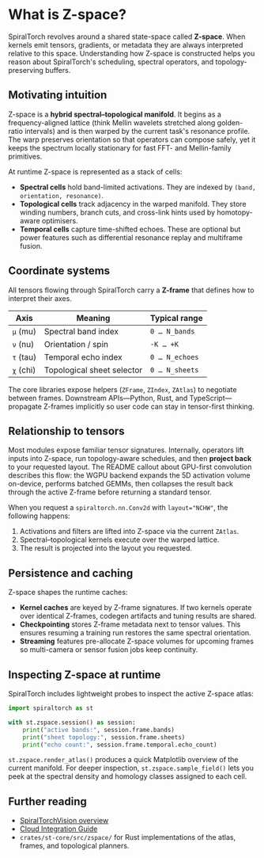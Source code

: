 # What is Z-space?

SpiralTorch revolves around a shared state-space called **Z-space**. When kernels
emit tensors, gradients, or metadata they are always interpreted relative to this
space. Understanding how Z-space is constructed helps you reason about
SpiralTorch's scheduling, spectral operators, and topology-preserving buffers.

## Motivating intuition

Z-space is a **hybrid spectral–topological manifold**. It begins as a
frequency-aligned lattice (think Mellin wavelets stretched along golden-ratio
intervals) and is then warped by the current task's resonance profile. The warp
preserves orientation so that operators can compose safely, yet it keeps the
spectrum locally stationary for fast FFT- and Mellin-family primitives.

At runtime Z-space is represented as a stack of cells:

- **Spectral cells** hold band-limited activations. They are indexed by
  `(band, orientation, resonance)`.
- **Topological cells** track adjacency in the warped manifold. They store
  winding numbers, branch cuts, and cross-link hints used by homotopy-aware
  optimisers.
- **Temporal cells** capture time-shifted echoes. These are optional but power
  features such as differential resonance replay and multiframe fusion.

## Coordinate systems

All tensors flowing through SpiralTorch carry a **Z-frame** that defines how to
interpret their axes.

| Axis | Meaning | Typical range |
| ---- | ------- | ------------- |
| `μ` (mu) | Spectral band index | `0 … N_bands` |
| `ν` (nu) | Orientation / spin | `-K … +K` |
| `τ` (tau) | Temporal echo index | `0 … N_echoes` |
| `χ` (chi) | Topological sheet selector | `0 … N_sheets` |

The core libraries expose helpers (`ZFrame`, `ZIndex`, `ZAtlas`) to negotiate
between frames. Downstream APIs—Python, Rust, and TypeScript—propagate Z-frames
implicitly so user code can stay in tensor-first thinking.

## Relationship to tensors

Most modules expose familiar tensor signatures. Internally, operators lift
inputs into Z-space, run topology-aware schedules, and then **project back** to
your requested layout. The README callout about GPU-first convolution describes
this flow: the WGPU backend expands the 5D activation volume on-device,
performs batched GEMMs, then collapses the result back through the active
Z-frame before returning a standard tensor.

When you request a `spiraltorch.nn.Conv2d` with `layout="NCHW"`, the following
happens:

1. Activations and filters are lifted into Z-space via the current `ZAtlas`.
2. Spectral–topological kernels execute over the warped lattice.
3. The result is projected into the layout you requested.

## Persistence and caching

Z-space shapes the runtime caches:

- **Kernel caches** are keyed by Z-frame signatures. If two kernels operate over
  identical Z-frames, codegen artifacts and tuning results are shared.
- **Checkpointing** stores Z-frame metadata next to tensor values. This ensures
  resuming a training run restores the same spectral orientation.
- **Streaming** features pre-allocate Z-space volumes for upcoming frames so
  multi-camera or sensor fusion jobs keep continuity.

## Inspecting Z-space at runtime

SpiralTorch includes lightweight probes to inspect the active Z-space atlas:

```python
import spiraltorch as st

with st.zspace.session() as session:
    print("active bands:", session.frame.bands)
    print("sheet topology:", session.frame.sheets)
    print("echo count:", session.frame.temporal.echo_count)
```

`st.zspace.render_atlas()` produces a quick Matplotlib overview of the current
manifold. For deeper inspection, `st.zspace.sample_field()` lets you peek at the
spectral density and homology classes assigned to each cell.

## Further reading

- [SpiralTorchVision overview](docs/spiraltorchvision.md)
- [Cloud Integration Guide](docs/cloud_integration.md)
- `crates/st-core/src/zspace/` for Rust implementations of the atlas, frames,
  and topological planners.
